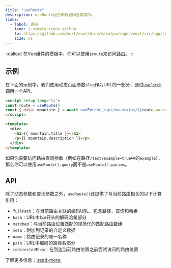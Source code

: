 ```yaml
---
title: "useRoute"
description: useRoute组合函数返回当前路由。
links:
  - label: 源码
    icon: i-simple-icons-github
    to: https://github.com/nuxt/nuxt/blob/main/packages/nuxt/src/app/composables/router.ts
    size: xs
---
```




::callout
在Vue组件的模板中，你可以使用`$route`来访问路由。
::

## 示例

在下面的示例中，我们使用动态页面参数`slug`作为URL的一部分，通过[`useFetch`](/docs/api/composables/use-fetch)调用一个API。

```html [~/pages/[slug\\].vue]
<script setup lang="ts">
const route = useRoute()
const { data: mountain } = await useFetch(`/api/mountains/${route.params.slug}`)
</script>

<template>
  <div>
    <h1>{{ mountain.title }}</h1>
    <p>{{ mountain.description }}</p>
  </div>
</template>
```

如果你需要访问路由查询参数（例如在路径`/test?example=true`中的`example`），那么你可以使用`useRoute().query`而不是`useRoute().params`。

## API

除了动态参数和查询参数之外，`useRoute()`还提供了与当前路由相关的以下计算引用：

- `fullPath`：与当前路由关联的编码URL，包含路径、查询和哈希
- `hash`：URL中以`#`开头的解码哈希部分
- `matched`：与当前路由位置匹配的规范化的匹配路由数组
- `meta`：附加到记录的自定义数据
- `name`：路由记录的唯一名称
- `path`：URL中编码的路径名部分
- `redirectedFrom`：在到达当前路由位置之前尝试访问的路由位置

了解更多信息：[:read-more:](https://router.vuejs.org/api/interfaces/RouteLocationNormalizedLoaded.html)
